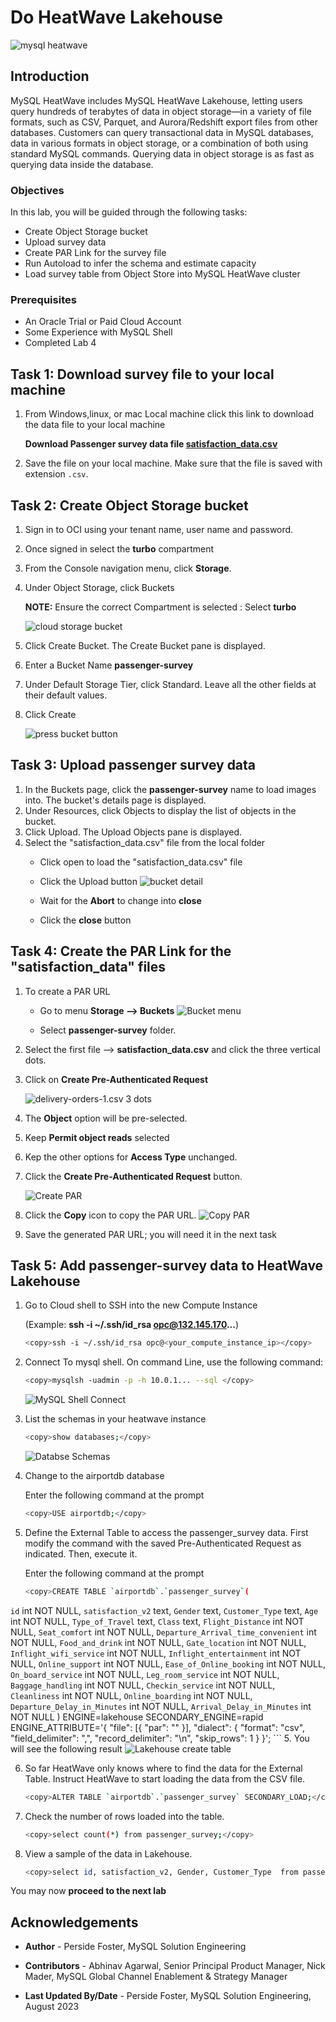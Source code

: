 # Do HeatWave Lakehouse

![mysql heatwave](./images/mysql-heatwave-logo.jpg "mysql heatwave")

## Introduction

MySQL HeatWave includes MySQL HeatWave Lakehouse, letting users query hundreds of terabytes of data in object storage—in a variety of file formats, such as CSV, Parquet, and Aurora/Redshift export files from other databases. Customers can query transactional data in MySQL databases, data in various formats in object storage, or a combination of both using standard MySQL commands. Querying data in object storage is as fast as querying data inside the database.

### Objectives

In this lab, you will be guided through the following tasks:

- Create Object Storage bucket
- Upload survey data
- Create PAR Link for the  survey file
- Run Autoload to infer the schema and estimate capacity
- Load survey table from Object Store into MySQL HeatWave cluster

### Prerequisites

- An Oracle Trial or Paid Cloud Account
- Some Experience with MySQL Shell
- Completed Lab 4

## Task 1: Download survey file to your local machine

1. From Windows,linux, or mac Local machine click  this  link to download the data file to your local machine

   **Download Passenger survey data file [satisfaction\_data.csv](https://objectstorage.us-ashburn-1.oraclecloud.com/p/_2FkbussY40f4mGzsN9IqdYhhrMQU66hRDlr2XGtfocoUUTyjs0xFc-EqKfP7bQJ/n/mysqlpm/b/mysql_airport/o/satisfaction_data.csv)**

2. Save the file on your local machine. Make sure that the file is saved with extension `.csv`.

## Task 2: Create Object Storage bucket

1. Sign in to OCI using your tenant name, user name and password.
2. Once signed in select the **turbo** compartment
3. From the Console navigation menu, click **Storage**.
4. Under Object Storage, click Buckets

    **NOTE:** Ensure the correct Compartment is selected : Select **turbo**

    ![cloud storage bucket](./images/cloud-storage-bucket.png "cloud-storage-bucket")

5. Click Create Bucket. The Create Bucket pane is displayed.
6. Enter a Bucket Name **passenger-survey**
7. Under Default Storage Tier, click Standard. Leave all the other fields at their default values.
8. Click Create

    ![press bucket button](./images/press-bucket-button.png "press-bucket-button")

## Task 3: Upload passenger survey data

1. In the Buckets page, click the **passenger-survey** name to load images into. The bucket's details page is displayed.
2. Under Resources, click Objects to display the list of objects in the bucket.
3. Click Upload. The Upload Objects pane is displayed.
4. Select the "satisfaction\_data.csv" file from the local folder
    - Click open to load the "satisfaction\_data.csv"  file
    - Click the Upload button
       ![bucket detail](./images/bucket-detail.png "bucket-detail.png")

    - Wait for the **Abort** to change into **close**
    - Click the **close** button

## Task 4: Create the PAR Link for the "satisfaction\_data" files

1. To create a PAR URL
    - Go to menu **Storage —> Buckets**
     ![Bucket menu](./images/storage-bucket-menu.png "storage bucket menu")

    - Select **passenger-survey**  folder.
2. Select the first file —> **satisfaction\_data.csv** and click the three vertical dots.
3. Click on **Create Pre-Authenticated Request**

    ![delivery-orders-1.csv 3 dots](./images/storage-create-par-orders.png "storage create par orders")

4. The **Object** option will be pre-selected.
5. Keep **Permit object reads** selected
6. Kep the other options for **Access Type** unchanged.
7. Click the **Create Pre-Authenticated Request** button.

    ![Create PAR](./images/storage-create-par-orders-page.png "storage create par orders page")

8. Click the **Copy** icon to copy the PAR URL.
    ![Copy PAR](./images/storage-create-par-orders-page-copy.png "storage create par orders page copy")

9. Save the generated PAR URL; you will need it in the next task

## Task 5: Add passenger-survey data to HeatWave Lakehouse

1. Go to Cloud shell to SSH into the new Compute Instance

     (Example: **ssh -i ~/.ssh/id_rsa opc@132.145.170...**) 

    ```bash
    <copy>ssh -i ~/.ssh/id_rsa opc@<your_compute_instance_ip></copy>
    ```

2. Connect To  mysql shell. On command Line, use the following command:

    ```bash
    <copy>mysqlsh -uadmin -p -h 10.0.1... --sql </copy>
    ```

    ![MySQL Shell Connect](./images/mysql-shell-login.png " mysql shell login")

3. List the schemas in your heatwave instance

    ```bash
    <copy>show databases;</copy>
    ```

    ![Databse Schemas](./images/list-schemas-after.png "list schemas after")

3. Change to the airportdb database

    Enter the following command at the prompt

    ```bash
    <copy>USE airportdb;</copy>
    ```

4. Define the External Table to access the passenger\_survey data. First modify the command with the saved Pre-Authenticated Request as indicated. Then, execute it.

    Enter the following command at the prompt

    ```bash
    <copy>CREATE TABLE `airportdb`.`passenger_survey`(
  `id` int NOT  NULL,
  `satisfaction_v2` text,
  `Gender` text,
  `Customer_Type` text,
  `Age` int  NOT  NULL,
  `Type_of_Travel` text,
  `Class` text,
  `Flight_Distance` int  NOT  NULL,
  `Seat_comfort` int  NOT  NULL,
  `Departure_Arrival_time_convenient` int NOT  NULL,
  `Food_and_drink` int  NOT  NULL,
  `Gate_location` int  NOT  NULL,
  `Inflight_wifi_service` int NOT  NULL,
  `Inflight_entertainment` int  NOT  NULL,
  `Online_support` int  NOT  NULL,
  `Ease_of_Online_booking` int  NOT  NULL,
  `On_board_service` int  NOT  NULL,
  `Leg_room_service` int  NOT  NULL,
  `Baggage_handling` int  NOT  NULL,
  `Checkin_service` int  NOT  NULL,
  `Cleanliness` int  NOT  NULL,
  `Online_boarding` int NOT  NULL,
  `Departure_Delay_in_Minutes` int  NOT  NULL,
  `Arrival_Delay_in_Minutes` int  NOT  NULL
) ENGINE=lakehouse SECONDARY_ENGINE=rapid ENGINE_ATTRIBUTE='{
"file": [{
    "par": "<Your Pre-Authenticated Request>"
}],
"dialect": {
    "format": "csv",
    "field_delimiter": ",",
    "record_delimiter": "\\n",
            "skip_rows": 1
}
}';</copy>
    ```
5. You will see the following result
 ![Lakehouse create table](./images/lakehouse-create-table.png "Lakehouse create table")

6. So far HeatWave only knows where to find the data for the External Table.  Instruct HeatWave to start loading the data from the CSV file.

    ```bash
    <copy>ALTER TABLE `airportdb`.`passenger_survey` SECONDARY_LOAD;</copy>
    ```

7. Check the number of rows loaded into the table.

    ```bash
    <copy>select count(*) from passenger_survey;</copy>
    ```

8. View a sample of the data in Lakehouse.

    ```bash
    <copy>select id, satisfaction_v2, Gender, Customer_Type  from passenger_survey limit 5;</copy>
    ```

You may now **proceed to the next lab**

## Acknowledgements

- **Author** - Perside Foster, MySQL Solution Engineering

- **Contributors** - Abhinav Agarwal, Senior Principal Product Manager, Nick Mader, MySQL Global Channel Enablement & Strategy Manager
- **Last Updated By/Date** - Perside Foster, MySQL Solution Engineering, August 2023
